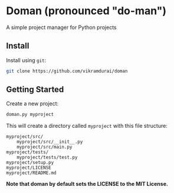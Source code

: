 # Doman (pronounced "do-man")
A simple project manager for Python projects

## Install
Install using `git`:
```bash
git clone https://github.com/vikramdurai/doman
```

## Getting Started
Create a new project:
```bash
doman.py myproject
```

This will create a directory called `myproject` with this
file structure:
```
myproject/src/
	myproject/src/__init__.py
	myproject/src/main.py
myproject/tests/
	myproject/tests/test.py
myproject/setup.py
myproject/LICENSE
myproject/README.md
```
**Note that doman by default sets the LICENSE to the MIT License.**
